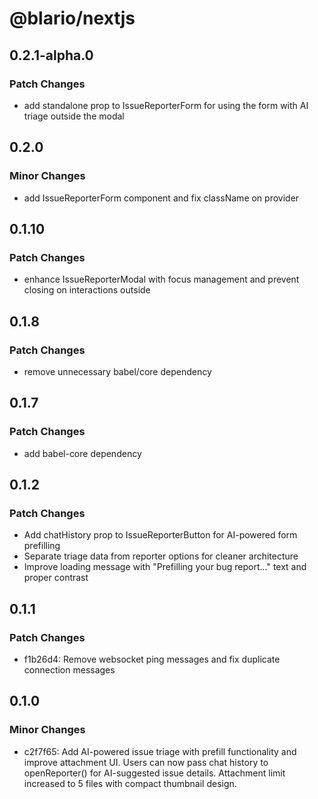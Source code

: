 # @blario/nextjs

## 0.2.1-alpha.0

### Patch Changes

- add standalone prop to IssueReporterForm for using the form with AI triage outside the modal

## 0.2.0

### Minor Changes

- add IssueReporterForm component and fix className on provider

## 0.1.10

### Patch Changes

- enhance IssueReporterModal with focus management and prevent closing on interactions outside

## 0.1.8

### Patch Changes

- remove unnecessary babel/core dependency

## 0.1.7

### Patch Changes

- add babel-core dependency

## 0.1.2

### Patch Changes

- Add chatHistory prop to IssueReporterButton for AI-powered form prefilling
- Separate triage data from reporter options for cleaner architecture
- Improve loading message with "Prefilling your bug report..." text and proper contrast

## 0.1.1

### Patch Changes

- f1b26d4: Remove websocket ping messages and fix duplicate connection messages

## 0.1.0

### Minor Changes

- c2f7f65: Add AI-powered issue triage with prefill functionality and improve attachment UI. Users can now pass chat history to openReporter() for AI-suggested issue details. Attachment limit increased to 5 files with compact thumbnail design.
